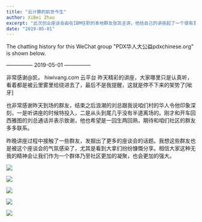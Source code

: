 ```yaml
---
title: "云计算的前世今生"
author: XiBei Zhao
excerpt: "此次创业座谈会由在IBM任职的本地群友张凯主讲，他给自己的讲座起了一个很有意思的名字 – 云计算的前世今生。昨天精彩的讲座，大家哪里只是认真听，看着都是被云里雾里给绕进去了。"
date: "2019-05-01"
---
```


The chatting history for this WeChat group "PDX华人大公益pdxchinese.org" is shown below.

—————  2019-05-01  —————

非常感谢@凯， hiwivang.com 云平台 昨天精彩的讲座，大家哪里只是认真听，看着都是被云里雾里给绕进去了，最后不是我提醒，这就是停不下来的架势了[呲牙]

也非常感谢昨天到场的群友，结束之后浪潮的刘总跟我说咱们村的华人令他印象深刻，一是听讲座的时候特投入，二是从头到尾几乎没有半道离场的。刚才和开车回西雅图的刘总通话并表示致谢，他也希望是一回生两回熟，期待和咱们社区的群友多多联系。

昨晚讲座过程中接触了一些群友，发掘出了更多的座谈会的话题。我想这些群友也是被这个座谈会的气氛感染了，尤其是看到大拿们纷纷慷慨分享。相信大家这种无我的精神会让我们作为一个群体乃至社区更加的凝聚，也会更加的强大。

![](https://res.cloudinary.com/dhngj18do/image/upload/f_auto,q_auto/v1/images/57a6ab351dd274a59ba16a4ce2e84145)

![](https://res.cloudinary.com/dhngj18do/image/upload/f_auto,q_auto/v1/images/a6b01c97e063da8e09819b26dc5ff774)

![](https://res.cloudinary.com/dhngj18do/image/upload/f_auto,q_auto/v1/images/dc0bff670d1e5c29a5d58789708fcaff)

![](https://res.cloudinary.com/dhngj18do/image/upload/f_auto,q_auto/v1/images/d53d05c20f5cfdcf5ea0ab27e188c918)

![](https://res.cloudinary.com/dhngj18do/image/upload/f_auto,q_auto/v1/images/a054bfcd12fbe12b6c43026ad1720cfa)
